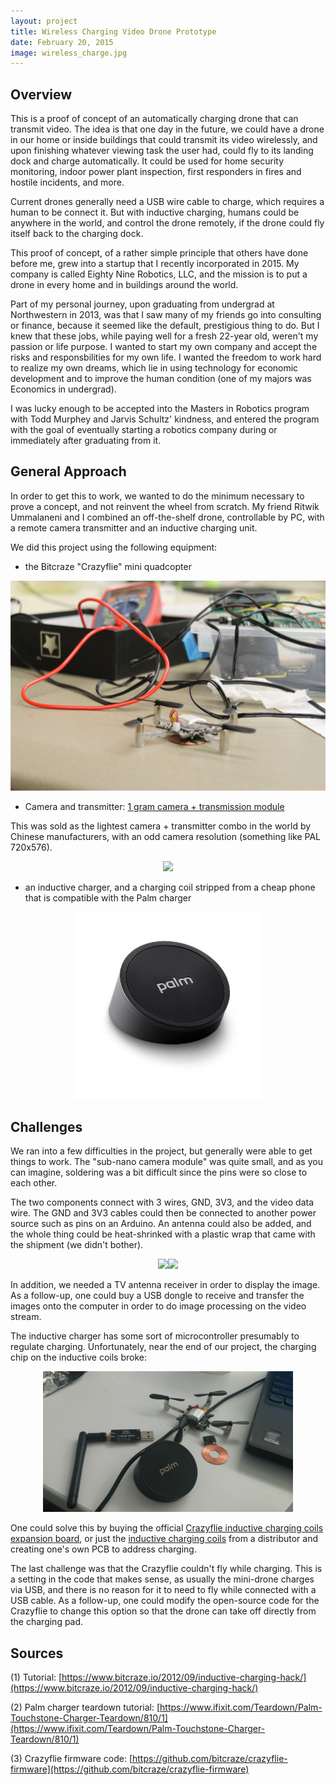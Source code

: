 ```yaml
---
layout: project
title: Wireless Charging Video Drone Prototype
date: February 20, 2015
image: wireless_charge.jpg
---
```


## Overview
This is a proof of concept of an automatically charging drone that can transmit video. The idea is that one day in the future, we could have a drone in our home or inside buildings that could transmit its video wirelessly, and upon finishing whatever viewing task the user had, could fly to its landing dock and charge automatically. It could be used for home security monitoring, indoor power plant inspection, first responders in fires and hostile incidents, and more.

Current drones generally need a USB wire cable to charge, which requires a human to be connect it. But with inductive charging, humans could be anywhere in the world, and control the drone remotely, if the drone could fly itself back to the charging dock. 

This proof of concept, of a rather simple principle that others have done before me, grew into a startup that I recently incorporated in 2015. My company is called Eighty Nine Robotics, LLC, and the mission is to put a drone in every home and in buildings around the world. 

Part of my personal journey, upon graduating from undergrad at Northwestern in 2013, was that I saw many of my friends go into consulting or finance, because it seemed like the default, prestigious thing to do. But I knew that these jobs, while paying well for a fresh 22-year old, weren't my passion or life purpose. I wanted to start my own company and accept the risks and responsbilities for my own life. I wanted the freedom to work hard to realize my own dreams, which lie in using technology for economic development and to improve the human condition (one of my majors was Economics in undergrad). 

I was lucky enough to be accepted into the Masters in Robotics program with Todd Murphey and Jarvis Schultz' kindness, and entered the program with the goal of eventually starting a robotics company during or immediately after graduating from it.

## General Approach

In order to get this to work, we wanted to do the minimum necessary to prove a concept, and not reinvent the wheel from scratch. My friend Ritwik Ummalaneni and I combined an off-the-shelf drone, controllable by PC, with a remote camera transmitter and an inductive charging unit. 

We did this project using the following equipment:

- the Bitcraze "Crazyflie" mini quadcopter

<center>
<img src="https://github.com/robotjackie/portfolio/blob/gh-pages/public/images/crazyflie.JPG?raw=true width="400">
</center>


- Camera and transmitter: [1 gram camera + transmission module](http://www.fpvhobby.com/143-sub-nano-combo-set.html)

This was sold as the lightest camera + transmitter combo in the world by Chinese manufacturers, with an odd camera resolution (something like PAL 720x576).
<center><img src="http://www.fpvhobby.com/img/p/143-353-large.jpg" width="300"></center>

- an inductive charger, and a charging coil stripped from a cheap phone that is compatible with the Palm charger
<center><img src="https://github.com/robotjackie/portfolio/blob/gh-pages/public/images/palm_charger.jpg?raw=true" width="300"></center>


## Challenges
We ran into a few difficulties in the project, but generally were able to get things to work. The "sub-nano camera module" was quite small, and as you can imagine, soldering was a bit difficult since the pins were so close to each other. 

The two components connect with 3 wires, GND, 3V3, and the video data wire. The GND and 3V3 cables could then be connected to another power source such as pins on an Arduino. An antenna could also be added, and the whole thing could be heat-shrinked with a plastic wrap that came with the shipment (we didn't bother).

<center><img src="http://www.fpvhobby.com/img/p/143-354-thickbox.jpg" width="250"><img src="http://www.fpvhobby.com/img/p/143-380-thickbox.jpg" width="250"></center>

In addition, we needed a TV antenna receiver in order to display the image. As a follow-up, one could buy a USB dongle to receive and transfer the images onto the computer in order to do image processing on the video stream.

The inductive charger has some sort of microcontroller presumably to regulate charging. Unfortunately, near the end of our project, the charging chip on the inductive coils broke: 

<center><img src="https://github.com/robotjackie/portfolio/blob/gh-pages/public/images/crazyflie_broken.jpg?raw=true" alt="Broken charging chip" width="400"></center>

One could solve this by buying the official [Crazyflie inductive charging coils expansion board](http://www.seeedstudio.com/depot/Crazyflie-20-Qi-inductive-charging-expansion-board-p-2112.html), or just the [inductive charging coils](http://www.digikey.com/product-search/en/inductors-coils-chokes/wireless-charging-coils/197928?WT.srch=1) from a distributor and creating one's own PCB to address charging.

The last challenge was that the Crazyflie couldn't fly while charging. This is a setting in the code that makes sense, as usually the mini-drone charges via USB, and there is no reason for it to need to fly while connected with a USB cable. As a follow-up, one could modify the open-source code for the Crazyflie to change this option so that the drone can take off directly from the charging pad.


## Sources
(1) Tutorial: [https://www.bitcraze.io/2012/09/inductive-charging-hack/](https://www.bitcraze.io/2012/09/inductive-charging-hack/)

(2) Palm charger teardown tutorial: [https://www.ifixit.com/Teardown/Palm-Touchstone-Charger-Teardown/810/1](https://www.ifixit.com/Teardown/Palm-Touchstone-Charger-Teardown/810/1)

(3) Crazyflie firmware code: [https://github.com/bitcraze/crazyflie-firmware](https://github.com/bitcraze/crazyflie-firmware)


